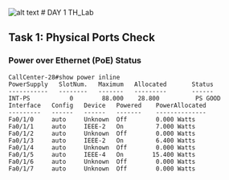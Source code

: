 ![alt text](https://rivanit.com/assets/logo-DaYZ0U1G.png "Logo Title Text 1") # DAY 1 TH_Lab


## Task 1: Physical Ports Check
### Power over Ethernet (PoE) Status
```cisco
CallCenter-28#show power inline 
PowerSupply   SlotNum.   Maximum   Allocated       Status
-----------   --------   -------   ---------       ------
INT-PS           0        88.000    28.800          PS GOOD
Interface   Config   Device   Powered    PowerAllocated
---------   ------   ------   -------    -------------- 
Fa0/1/0     auto     Unknown  Off        0.000 Watts  
Fa0/1/1     auto     IEEE-2   On         7.000 Watts  
Fa0/1/2     auto     Unknown  Off        0.000 Watts  
Fa0/1/3     auto     IEEE-2   On         6.400 Watts  
Fa0/1/4     auto     Unknown  Off        0.000 Watts  
Fa0/1/5     auto     IEEE-4   On        15.400 Watts  
Fa0/1/6     auto     Unknown  Off        0.000 Watts  
Fa0/1/7     auto     Unknown  Off        0.000 Watts 
```
